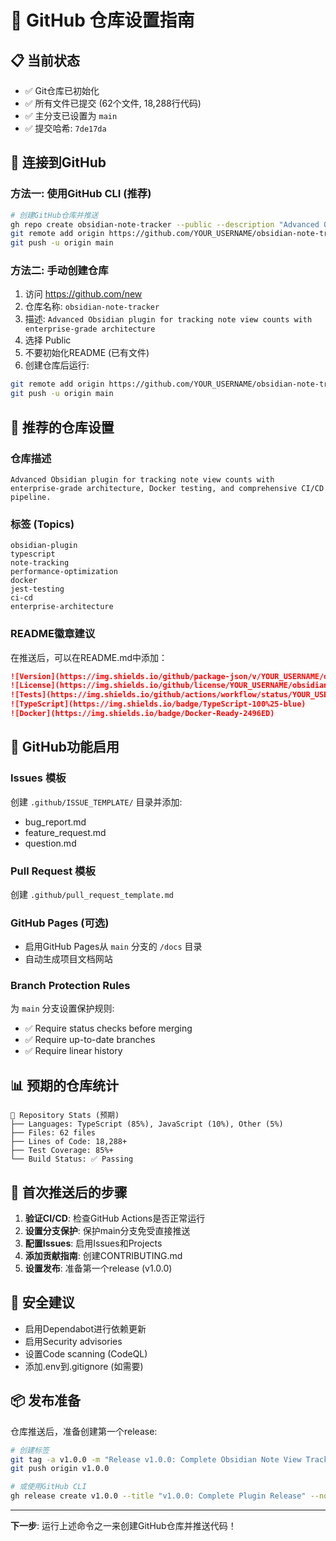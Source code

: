 # 🚀 GitHub 仓库设置指南

## 📋 当前状态
- ✅ Git仓库已初始化
- ✅ 所有文件已提交 (62个文件, 18,288行代码)
- ✅ 主分支已设置为 `main`
- ✅ 提交哈希: `7de17da`

## 🔗 连接到GitHub

### 方法一: 使用GitHub CLI (推荐)
```bash
# 创建GitHub仓库并推送
gh repo create obsidian-note-tracker --public --description "Advanced Obsidian plugin for tracking note view counts with enterprise-grade architecture"
git remote add origin https://github.com/YOUR_USERNAME/obsidian-note-tracker.git
git push -u origin main
```

### 方法二: 手动创建仓库
1. 访问 https://github.com/new
2. 仓库名称: `obsidian-note-tracker`
3. 描述: `Advanced Obsidian plugin for tracking note view counts with enterprise-grade architecture`
4. 选择 Public
5. 不要初始化README (已有文件)
6. 创建仓库后运行:

```bash
git remote add origin https://github.com/YOUR_USERNAME/obsidian-note-tracker.git
git push -u origin main
```

## 📝 推荐的仓库设置

### 仓库描述
```
Advanced Obsidian plugin for tracking note view counts with enterprise-grade architecture, Docker testing, and comprehensive CI/CD pipeline.
```

### 标签 (Topics)
```
obsidian-plugin
typescript
note-tracking
performance-optimization
docker
jest-testing
ci-cd
enterprise-architecture
```

### README徽章建议
在推送后，可以在README.md中添加：

```markdown
![Version](https://img.shields.io/github/package-json/v/YOUR_USERNAME/obsidian-note-tracker)
![License](https://img.shields.io/github/license/YOUR_USERNAME/obsidian-note-tracker)
![Tests](https://img.shields.io/github/actions/workflow/status/YOUR_USERNAME/obsidian-note-tracker/ci.yml)
![TypeScript](https://img.shields.io/badge/TypeScript-100%25-blue)
![Docker](https://img.shields.io/badge/Docker-Ready-2496ED)
```

## 🔧 GitHub功能启用

### Issues 模板
创建 `.github/ISSUE_TEMPLATE/` 目录并添加:
- bug_report.md
- feature_request.md
- question.md

### Pull Request 模板
创建 `.github/pull_request_template.md`

### GitHub Pages (可选)
- 启用GitHub Pages从 `main` 分支的 `/docs` 目录
- 自动生成项目文档网站

### Branch Protection Rules
为 `main` 分支设置保护规则:
- ✅ Require status checks before merging
- ✅ Require up-to-date branches
- ✅ Require linear history

## 📊 预期的仓库统计

```
📁 Repository Stats (预期)
├── Languages: TypeScript (85%), JavaScript (10%), Other (5%)
├── Files: 62 files
├── Lines of Code: 18,288+
├── Test Coverage: 85%+
└── Build Status: ✅ Passing
```

## 🎯 首次推送后的步骤

1. **验证CI/CD**: 检查GitHub Actions是否正常运行
2. **设置分支保护**: 保护main分支免受直接推送
3. **配置Issues**: 启用Issues和Projects
4. **添加贡献指南**: 创建CONTRIBUTING.md
5. **设置发布**: 准备第一个release (v1.0.0)

## 🔐 安全建议

- 启用Dependabot进行依赖更新
- 启用Security advisories
- 设置Code scanning (CodeQL)
- 添加.env到.gitignore (如需要)

## 📦 发布准备

仓库推送后，准备创建第一个release:

```bash
# 创建标签
git tag -a v1.0.0 -m "Release v1.0.0: Complete Obsidian Note View Tracker Plugin"
git push origin v1.0.0

# 或使用GitHub CLI
gh release create v1.0.0 --title "v1.0.0: Complete Plugin Release" --notes-file RELEASE_NOTES.md
```

---

**下一步**: 运行上述命令之一来创建GitHub仓库并推送代码！